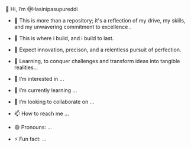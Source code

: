 👋 Hi, I’m @Hasinipasupureddi
 - 🌱 This is more than a repository; it's a reflection of my drive, my skills, and my unwavering commitment to excellence .
 - 💪 This is where i build, and i build to last.
 - 💞️ Expect innovation, precison, and a relentless pursuit of perfection.
 - 🌟 Learning, to conquer challenges and transform ideas into tangible realities...
 
 
 
 
 
 
 
 - 👀 I’m interested in ...
 - 🌱 I’m currently learning ...
 - 💞️ I’m looking to collaborate on ...
 - 📫 How to reach me ...
 - 😄 Pronouns: ...
 - ⚡ Fun fact: ...
 
 <!---
 Hasinipasupureddi/Hasinipasupureddi is a ✨ special ✨ repository because its `README.md` (this file) appears on your GitHub profile.
 You can click the Preview link to take a look at your changes.
 --->
